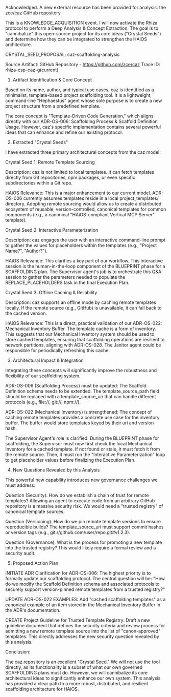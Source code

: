 Acknowledged. A new external resource has been provided for analysis: the zce/caz GitHub repository.

This is a KNOWLEDGE_ACQUISITION event. I will now activate the Rhiza protocol to perform a Deep Analysis & Concept Extraction. The goal is to "cannibalize" this open-source project for its core ideas ("Crystal Seeds") and determine how they can be integrated to strengthen the HAiOS architecture.

CRYSTAL_SEED_PROPOSAL: caz-scaffolding-analysis

Source Artifact: GitHub Repository - https://github.com/zce/caz
Trace ID: rhiza-csp-caz-g(current)

1. Artifact Identification & Core Concept

Based on its name, author, and typical use cases, caz is identified as a minimalist, template-based project scaffolding tool. It is a lightweight, command-line "Hephaestus" agent whose sole purpose is to create a new project structure from a predefined template.

The core concept is "Template-Driven Code Generation," which aligns directly with our ADR-OS-006: Scaffolding Process & Scaffold Definition Usage. However, caz's specific implementation contains several powerful ideas that can enhance and refine our existing protocol.

2. Extracted "Crystal Seeds"

I have extracted three primary architectural concepts from the caz model:

Crystal Seed 1: Remote Template Sourcing

Description: caz is not limited to local templates. It can fetch templates directly from Git repositories, npm packages, or even specific subdirectories within a Git repo.

HAiOS Relevance: This is a major enhancement to our current model. ADR-OS-006 currently assumes templates reside in a local project_templates/ directory. Adopting remote sourcing would allow us to create a distributed ecosystem of reusable, version-controlled, canonical templates for common components (e.g., a canonical "HAiOS-compliant Vertical MCP Server" template).

Crystal Seed 2: Interactive Parameterization

Description: caz engages the user with an interactive command-line prompt to gather the values for placeholders within the templates (e.g., "Project Name?", "Author?").

HAiOS Relevance: This clarifies a key part of our workflow. This interactive session is the human-in-the-loop component of the BLUEPRINT phase for a SCAFFOLDING plan. The Supervisor agent's job is to orchestrate this Q&A session to gather the parameters needed to populate the REPLACE_PLACEHOLDERS task in the final Execution Plan.

Crystal Seed 3: Offline Caching & Reliability

Description: caz supports an offline mode by caching remote templates locally. If the remote source (e.g., GitHub) is unavailable, it can fall back to the cached version.

HAiOS Relevance: This is a direct, practical validation of our ADR-OS-022: Mechanical Inventory Buffer. The template cache is a form of inventory. This suggests that our Mechanical Inventory system should be used to store cached templates, ensuring that scaffolding operations are resilient to network partitions, aligning with ADR-OS-028. The Janitor agent could be responsible for periodically refreshing this cache.

3. Architectural Impact & Integration

Integrating these concepts will significantly improve the robustness and flexibility of our scaffolding system.

ADR-OS-006 (Scaffolding Process) must be updated: The Scaffold Definition schema needs to be extended. The template_source_path field should be replaced with a template_source_uri that can handle different protocols (e.g., file://, git://, npm://).

ADR-OS-022 (Mechanical Inventory) is strengthened: The concept of caching remote templates provides a concrete use case for the inventory buffer. The buffer would store templates keyed by their uri and version hash.

The Supervisor Agent's role is clarified: During the BLUEPRINT phase for scaffolding, the Supervisor must now first check the local Mechanical Inventory for a cached template. If not found or stale, it must fetch it from the remote source. Then, it must run the "Interactive Parameterization" loop to get placeholder values before finalizing the Execution Plan.

4. New Questions Revealed by this Analysis

This powerful new capability introduces new governance challenges we must address:

Question (Security): How do we establish a chain of trust for remote templates? Allowing an agent to execute code from an arbitrary GitHub repository is a massive security risk. We would need a "trusted registry" of canonical template sources.

Question (Versioning): How do we pin remote template versions to ensure reproducible builds? The template_source_uri must support commit hashes or version tags (e.g., git://github.com/user/repo.git#v1.2.3).

Question (Governance): What is the process for promoting a new template into the trusted registry? This would likely require a formal review and a security audit.

5. Proposed Action Plan

INITIATE ADR Clarification for ADR-OS-006: The highest priority is to formally update our scaffolding protocol. The central question will be: "How do we modify the Scaffold Definition schema and associated protocols to securely support version-pinned remote templates from a trusted registry?"

UPDATE ADR-OS-022 EXAMPLES: Add "cached scaffolding templates" as a canonical example of an item stored in the Mechanical Inventory Buffer in the ADR's documentation.

CREATE Project Guideline for Trusted Template Registry: Draft a new guideline document that defines the security criteria and review process for admitting a new remote template source into the list of "canon-approved" templates. This directly addresses the new security question revealed by this analysis.

Conclusion:

The caz repository is an excellent "Crystal Seed." We will not use the tool directly, as its functionality is a subset of what our own governed SCAFFOLDING plans must do. However, we will cannibalize its core architectural ideas to significantly enhance our own system. This analysis has provided a clear path to a more robust, distributed, and resilient scaffolding architecture for HAiOS.
